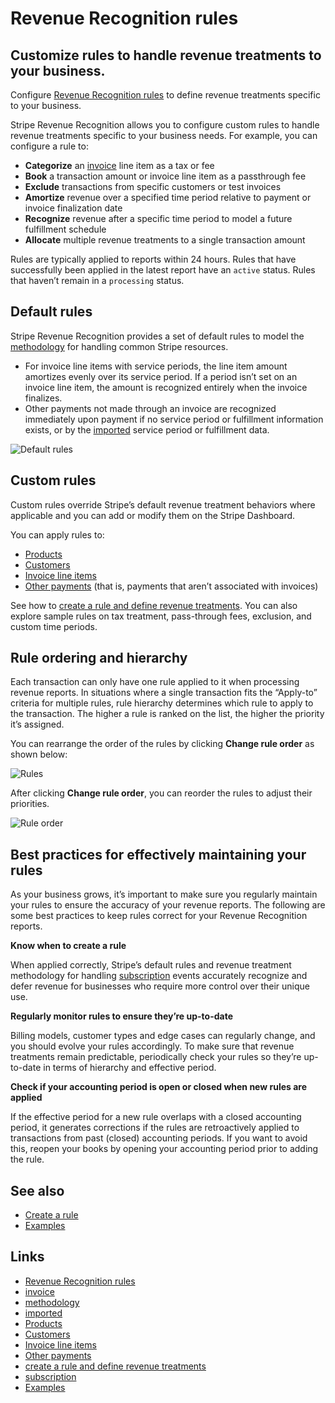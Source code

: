 # Revenue Recognition rules

## Customize rules to handle revenue treatments to your business.

Configure [Revenue Recognition
rules](https://dashboard.stripe.com/revenue-recognition/rules) to define revenue
treatments specific to your business.

Stripe Revenue Recognition allows you to configure custom rules to handle
revenue treatments specific to your business needs. For example, you can
configure a rule to:

- **Categorize** an [invoice](https://docs.stripe.com/api/invoices) line item as
a tax or fee
- **Book** a transaction amount or invoice line item as a passthrough fee
- **Exclude** transactions from specific customers or test invoices
- **Amortize** revenue over a specified time period relative to payment or
invoice finalization date
- **Recognize** revenue after a specific time period to model a future
fulfillment schedule
- **Allocate** multiple revenue treatments to a single transaction amount

Rules are typically applied to reports within 24 hours. Rules that have
successfully been applied in the latest report have an `active` status. Rules
that haven’t remain in a `processing` status.

## Default rules

Stripe Revenue Recognition provides a set of default rules to model the
[methodology](https://docs.stripe.com/revenue-recognition/methodology) for
handling common Stripe resources.

- For invoice line items with service periods, the line item amount amortizes
evenly over its service period. If a period isn’t set on an invoice line item,
the amount is recognized entirely when the invoice finalizes.
- Other payments not made through an invoice are recognized immediately upon
payment if no service period or fulfillment information exists, or by the
[imported](https://docs.stripe.com/revenue-recognition/data-import) service
period or fulfillment data.

![Default
rules](https://b.stripecdn.com/docs-statics-srv/assets/default-rules.1cdaa035a358fec4294971ba23bddaa1.png)

## Custom rules

Custom rules override Stripe’s default revenue treatment behaviors where
applicable and you can add or modify them on the Stripe Dashboard.

You can apply rules to:

- [Products](https://docs.stripe.com/api/products)
- [Customers](https://docs.stripe.com/api/customers)
- [Invoice line items](https://docs.stripe.com/api/invoices/line_item)
- [Other payments](https://docs.stripe.com/api/charges) (that is, payments that
aren’t associated with invoices)

See how to [create a rule and define revenue
treatments](https://docs.stripe.com/revenue-recognition/rules/create-a-rule).
You can also explore sample rules on tax treatment, pass-through fees,
exclusion, and custom time periods.

## Rule ordering and hierarchy

Each transaction can only have one rule applied to it when processing revenue
reports. In situations where a single transaction fits the “Apply-to” criteria
for multiple rules, rule hierarchy determines which rule to apply to the
transaction. The higher a rule is ranked on the list, the higher the priority
it’s assigned.

You can rearrange the order of the rules by clicking **Change rule order** as
shown below:

![Rules](https://b.stripecdn.com/docs-statics-srv/assets/rules.076bd00821d7a78ec4d541afe8c9b669.png)

After clicking **Change rule order**, you can reorder the rules to adjust their
priorities.

![Rule
order](https://b.stripecdn.com/docs-statics-srv/assets/rule-order.6232b5130188f7e9b253d7f9d197e3f0.png)

## Best practices for effectively maintaining your rules

As your business grows, it’s important to make sure you regularly maintain your
rules to ensure the accuracy of your revenue reports. The following are some
best practices to keep rules correct for your Revenue Recognition reports.

**Know when to create a rule**

When applied correctly, Stripe’s default rules and revenue treatment methodology
for handling
[subscription](https://docs.stripe.com/billing/subscriptions/creating) events
accurately recognize and defer revenue for businesses who require more control
over their unique use.

**Regularly monitor rules to ensure they’re up-to-date**

Billing models, customer types and edge cases can regularly change, and you
should evolve your rules accordingly. To make sure that revenue treatments
remain predictable, periodically check your rules so they’re up-to-date in terms
of hierarchy and effective period.

**Check if your accounting period is open or closed when new rules are applied**

If the effective period for a new rule overlaps with a closed accounting period,
it generates corrections if the rules are retroactively applied to transactions
from past (closed) accounting periods. If you want to avoid this, reopen your
books by opening your accounting period prior to adding the rule.

## See also

- [Create a
rule](https://docs.stripe.com/revenue-recognition/rules/create-a-rule)
- [Examples](https://docs.stripe.com/revenue-recognition/rules/examples)

## Links

- [Revenue Recognition
rules](https://dashboard.stripe.com/revenue-recognition/rules)
- [invoice](https://docs.stripe.com/api/invoices)
- [methodology](https://docs.stripe.com/revenue-recognition/methodology)
- [imported](https://docs.stripe.com/revenue-recognition/data-import)
- [Products](https://docs.stripe.com/api/products)
- [Customers](https://docs.stripe.com/api/customers)
- [Invoice line items](https://docs.stripe.com/api/invoices/line_item)
- [Other payments](https://docs.stripe.com/api/charges)
- [create a rule and define revenue
treatments](https://docs.stripe.com/revenue-recognition/rules/create-a-rule)
- [subscription](https://docs.stripe.com/billing/subscriptions/creating)
- [Examples](https://docs.stripe.com/revenue-recognition/rules/examples)